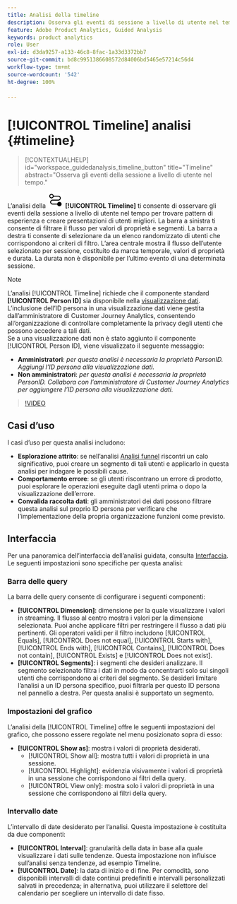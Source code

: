 ```yaml
---
title: Analisi della timeline
description: Osserva gli eventi di sessione a livello di utente nel tempo per trovare pattern di esperienza.
feature: Adobe Product Analytics, Guided Analysis
keywords: product analytics
role: User
exl-id: d3da9257-a133-46c8-8fac-1a33d3372bb7
source-git-commit: bd8c9951386608572d84006bd5465e57214c56d4
workflow-type: tm+mt
source-wordcount: '542'
ht-degree: 100%

---
```


# [!UICONTROL Timeline] analisi {#timeline}

<!-- markdownlint-disable MD034 -->

>[!CONTEXTUALHELP]
>id="workspace_guidedanalysis_timeline_button"
>title="Timeline"
>abstract="Osserva gli eventi della sessione a livello di utente nel tempo."

<!-- markdownlint-enable MD034 -->

L’analisi della ![Timeline](/help/assets/icons/Timeline.svg) **[!UICONTROL Timeline]** ti consente di osservare gli eventi della sessione a livello di utente nel tempo per trovare pattern di esperienza e creare presentazioni di utenti migliori. La barra a sinistra ti consente di filtrare il flusso per valori di proprietà e segmenti. La barra a destra ti consente di selezionare da un elenco randomizzato di utenti che corrispondono ai criteri di filtro. L’area centrale mostra il flusso dell’utente selezionato per sessione, costituito da marca temporale, valori di proprietà e durata. La durata non è disponibile per l’ultimo evento di una determinata sessione.


>[!NOTE]
>
>L’analisi [!UICONTROL Timeline] richiede che il componente standard **[!UICONTROL Person ID]** sia disponibile nella [visualizzazione dati](/help/data-views/component-reference.md#optional). L’inclusione dell’ID persona in una visualizzazione dati viene gestita dall’amministratore di Customer Journey Analytics, consentendo all’organizzazione di controllare completamente la privacy degli utenti che possono accedere a tali dati.
><br/>Se a una visualizzazione dati non è stato aggiunto il componente [!UICONTROL Person ID], viene visualizzato il seguente messaggio:
>
>* **Amministratori**: *per questa analisi è necessaria la proprietà PersonID. Aggiungi l’ID persona alla visualizzazione dati.*
>* **Non amministratori**: *per questa analisi è necessaria la proprietà PersonID. Collabora con l’amministratore di Customer Journey Analytics per aggiungere l’ID persona alla visualizzazione dati.*

>[!VIDEO](https://video.tv.adobe.com/v/3435775/?captions=ita&quality=12&learn=on)



## Casi d’uso

I casi d’uso per questa analisi includono:

* **Esplorazione attrito**: se nell’analisi [Analisi funnel](funnel.md) riscontri un calo significativo, puoi creare un segmento di tali utenti e applicarlo in questa analisi per indagare le possibili cause.
* **Comportamento errore**: se gli utenti riscontrano un errore di prodotto, puoi esplorare le operazioni eseguite dagli utenti prima o dopo la visualizzazione dell’errore.
* **Convalida raccolta dati**: gli amministratori dei dati possono filtrare questa analisi sul proprio ID persona per verificare che l’implementazione della propria organizzazione funzioni come previsto.

## Interfaccia

Per una panoramica dell’interfaccia dell’analisi guidata, consulta [Interfaccia](../overview.md#interface). Le seguenti impostazioni sono specifiche per questa analisi:

### Barra delle query

La barra delle query consente di configurare i seguenti componenti:

* **[!UICONTROL Dimension]**: dimensione per la quale visualizzare i valori in streaming. Il flusso al centro mostra i valori per la dimensione selezionata. Puoi anche applicare filtri per restringere il flusso a dati più pertinenti. Gli operatori validi per il filtro includono [!UICONTROL Equals], [!UICONTROL Does not equal], [!UICONTROL Starts with], [!UICONTROL Ends with], [!UICONTROL Contains], [!UICONTROL Does not contain], [!UICONTROL Exists] e [!UICONTROL Does not exist].
* **[!UICONTROL Segments]**: i segmenti che desideri analizzare. Il segmento selezionato filtra i dati in modo da concentrarti solo sui singoli utenti che corrispondono ai criteri del segmento. Se desideri limitare l’analisi a un ID persona specifico, puoi filtrarla per questo ID persona nel pannello a destra. Per questa analisi è supportato un segmento.

### Impostazioni del grafico

L’analisi della [!UICONTROL Timeline] offre le seguenti impostazioni del grafico, che possono essere regolate nel menu posizionato sopra di esso:

* **[!UICONTROL Show as]**: mostra i valori di proprietà desiderati.
   * [!UICONTROL Show all]: mostra tutti i valori di proprietà in una sessione.
   * [!UICONTROL Highlight]: evidenzia visivamente i valori di proprietà in una sessione che corrispondono ai filtri della query.
   * [!UICONTROL View only]: mostra solo i valori di proprietà in una sessione che corrispondono ai filtri della query.

### Intervallo date

L’intervallo di date desiderato per l’analisi. Questa impostazione è costituita da due componenti:

* **[!UICONTROL Interval]**: granularità della data in base alla quale visualizzare i dati sulle tendenze. Questa impostazione non influisce sull’analisi senza tendenze, ad esempio Timeline.
* **[!UICONTROL Date]**: la data di inizio e di fine. Per comodità, sono disponibili intervalli di date continui predefiniti e intervalli personalizzati salvati in precedenza; in alternativa, puoi utilizzare il selettore del calendario per scegliere un intervallo di date fisso.


<!--

## Example

See below for an example of the analysis.

![Timeline](../assets/timeline-new.png)

-->
